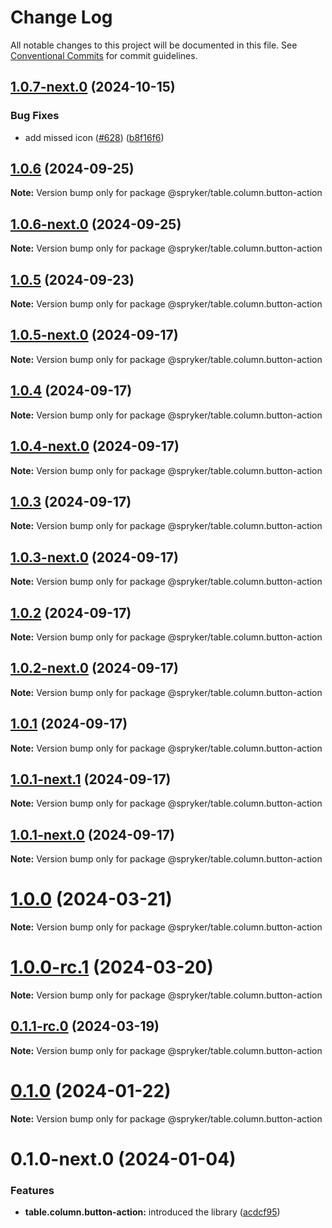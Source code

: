 # Change Log

All notable changes to this project will be documented in this file.
See [Conventional Commits](https://conventionalcommits.org) for commit guidelines.

## [1.0.7-next.0](http://172.31.33.130:9292/spryker-internal-ci/ui-components/compare/@spryker/table.column.button-action@1.0.6...@spryker/table.column.button-action@1.0.7-next.0) (2024-10-15)


### Bug Fixes

* add missed icon ([#628](http://172.31.33.130:9292/spryker-internal-ci/ui-components/issues/628)) ([b8f16f6](http://172.31.33.130:9292/spryker-internal-ci/ui-components/commits/b8f16f6ef56b99980d983167222f6c194f14dfac))





## [1.0.6](http://172.31.33.130:9292/spryker-internal-ci/ui-components/compare/@spryker/table.column.button-action@1.0.5...@spryker/table.column.button-action@1.0.6) (2024-09-25)

**Note:** Version bump only for package @spryker/table.column.button-action





## [1.0.6-next.0](http://172.31.33.130:9292/spryker-internal-ci/ui-components/compare/@spryker/table.column.button-action@1.0.5...@spryker/table.column.button-action@1.0.6-next.0) (2024-09-25)

**Note:** Version bump only for package @spryker/table.column.button-action





## [1.0.5](http://172.31.33.130:9292/spryker-internal-ci/ui-components/compare/@spryker/table.column.button-action@1.0.4...@spryker/table.column.button-action@1.0.5) (2024-09-23)

**Note:** Version bump only for package @spryker/table.column.button-action





## [1.0.5-next.0](http://172.31.33.130:9292/spryker-internal-ci/ui-components/compare/@spryker/table.column.button-action@1.0.4...@spryker/table.column.button-action@1.0.5-next.0) (2024-09-17)

**Note:** Version bump only for package @spryker/table.column.button-action





## [1.0.4](http://172.31.33.130:9292/spryker-internal-ci/ui-components/compare/@spryker/table.column.button-action@1.0.3...@spryker/table.column.button-action@1.0.4) (2024-09-17)

**Note:** Version bump only for package @spryker/table.column.button-action





## [1.0.4-next.0](http://172.31.33.130:9292/spryker-internal-ci/ui-components/compare/@spryker/table.column.button-action@1.0.3...@spryker/table.column.button-action@1.0.4-next.0) (2024-09-17)

**Note:** Version bump only for package @spryker/table.column.button-action





## [1.0.3](http://172.31.33.130:9292/spryker-internal-ci/ui-components/compare/@spryker/table.column.button-action@1.0.2...@spryker/table.column.button-action@1.0.3) (2024-09-17)

**Note:** Version bump only for package @spryker/table.column.button-action





## [1.0.3-next.0](http://172.31.33.130:9292/spryker-internal-ci/ui-components/compare/@spryker/table.column.button-action@1.0.2...@spryker/table.column.button-action@1.0.3-next.0) (2024-09-17)

**Note:** Version bump only for package @spryker/table.column.button-action





## [1.0.2](http://172.31.33.130:9292/spryker-internal-ci/ui-components/compare/@spryker/table.column.button-action@1.0.1...@spryker/table.column.button-action@1.0.2) (2024-09-17)

**Note:** Version bump only for package @spryker/table.column.button-action





## [1.0.2-next.0](http://172.31.33.130:9292/spryker-internal-ci/ui-components/compare/@spryker/table.column.button-action@1.0.1...@spryker/table.column.button-action@1.0.2-next.0) (2024-09-17)

**Note:** Version bump only for package @spryker/table.column.button-action





## [1.0.1](http://172.31.33.130:9292/spryker-internal-ci/ui-components/compare/@spryker/table.column.button-action@1.0.0...@spryker/table.column.button-action@1.0.1) (2024-09-17)

**Note:** Version bump only for package @spryker/table.column.button-action





## [1.0.1-next.1](http://172.31.33.130:9292/spryker-internal-ci/ui-components/compare/@spryker/table.column.button-action@1.0.1-next.0...@spryker/table.column.button-action@1.0.1-next.1) (2024-09-17)

**Note:** Version bump only for package @spryker/table.column.button-action





## [1.0.1-next.0](http://172.31.33.130:9292/spryker-internal-ci/ui-components/compare/@spryker/table.column.button-action@1.0.0...@spryker/table.column.button-action@1.0.1-next.0) (2024-09-17)

**Note:** Version bump only for package @spryker/table.column.button-action





# [1.0.0](https://github.com/spryker/ui-components/compare/@spryker/table.column.button-action@1.0.0-rc.1...@spryker/table.column.button-action@1.0.0) (2024-03-21)

**Note:** Version bump only for package @spryker/table.column.button-action





# [1.0.0-rc.1](https://github.com/spryker/ui-components/compare/@spryker/table.column.button-action@0.1.1-rc.0...@spryker/table.column.button-action@1.0.0-rc.1) (2024-03-20)

**Note:** Version bump only for package @spryker/table.column.button-action





## [0.1.1-rc.0](https://github.com/spryker/ui-components/compare/@spryker/table.column.button-action@0.1.0...@spryker/table.column.button-action@0.1.1-rc.0) (2024-03-19)

**Note:** Version bump only for package @spryker/table.column.button-action





# [0.1.0](https://github.com/spryker/ui-components/compare/@spryker/table.column.button-action@0.1.0-next.0...@spryker/table.column.button-action@0.1.0) (2024-01-22)

**Note:** Version bump only for package @spryker/table.column.button-action





# 0.1.0-next.0 (2024-01-04)


### Features

* **table.column.button-action:** introduced the library ([acdcf95](https://github.com/spryker/ui-components/commit/acdcf951675b38162d8e46d4c01ff0412c3157a2))
